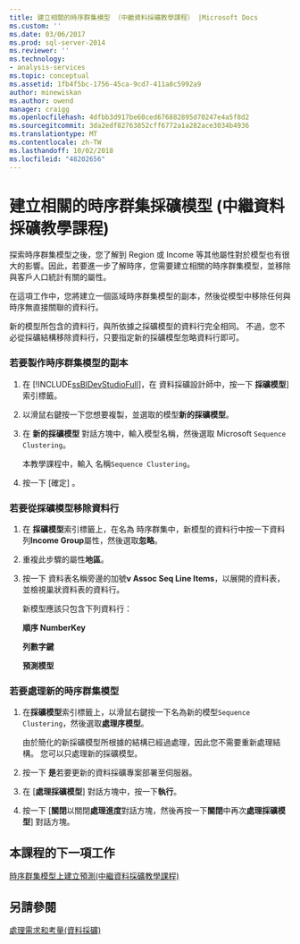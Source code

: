 ```yaml
---
title: 建立相關的時序群集模型 （中繼資料採礦教學課程） |Microsoft Docs
ms.custom: ''
ms.date: 03/06/2017
ms.prod: sql-server-2014
ms.reviewer: ''
ms.technology:
- analysis-services
ms.topic: conceptual
ms.assetid: 1fb4f5bc-1756-45ca-9cd7-411a8c5992a9
author: minewiskan
ms.author: owend
manager: craigg
ms.openlocfilehash: 4dfbb3d917be60ced676882895d70247e4a5f8d2
ms.sourcegitcommit: 3da2edf82763852cff6772a1a282ace3034b4936
ms.translationtype: MT
ms.contentlocale: zh-TW
ms.lasthandoff: 10/02/2018
ms.locfileid: "48202656"
---
```

# <a name="creating-a-related-sequence-clustering-model-intermediate-data-mining-tutorial"></a>建立相關的時序群集採礦模型 (中繼資料採礦教學課程)
  探索時序群集模型之後，您了解到 Region 或 Income 等其他屬性對於模型也有很大的影響。因此，若要進一步了解時序，您需要建立相關的時序群集模型，並移除與客戶人口統計有關的屬性。  
  
 在這項工作中，您將建立一個區域時序群集模型的副本，然後從模型中移除任何與時序無直接關聯的資料行。  
  
 新的模型所包含的資料行，與所依據之採礦模型的資料行完全相同。 不過，您不必從採礦結構移除資料行，只要指定新的採礦模型忽略資料行即可。  
  
### <a name="to-make-a-copy-of-the-sequence-clustering-model"></a>若要製作時序群集模型的副本  
  
1.  在  [!INCLUDE[ssBIDevStudioFull](../includes/ssbidevstudiofull-md.md)]，在 資料採礦設計師中，按一下 **採礦模型**] 索引標籤。  
  
2.  以滑鼠右鍵按一下您想要複製，並選取的模型**新的採礦模型**。  
  
3.  在 **新的採礦模型** 對話方塊中，輸入模型名稱，然後選取 Microsoft `Sequence Clustering`。  
  
     本教學課程中，輸入 名稱`Sequence Clustering`。  
  
4.  按一下 [確定] 。  
  
### <a name="to-remove-columns-from-the-mining-model"></a>若要從採礦模型移除資料行  
  
1.  在 **採礦模型**索引標籤上，在名為 時序群集中，新模型的資料行中按一下資料列**Income Group**屬性，然後選取**忽略**。  
  
2.  重複此步驟的屬性**地區**。  
  
3.  按一下 資料表名稱旁邊的加號**v Assoc Seq Line Items**，以展開的資料表，並檢視巢狀資料表的資料行。  
  
     新模型應該只包含下列資料行：  
  
     **順序 NumberKey**  
  
     **列數字鍵**  
  
     **預測模型**  
  
### <a name="to-process-the-new-sequence-clustering-model"></a>若要處理新的時序群集模型  
  
1.  在**採礦模型**索引標籤上，以滑鼠右鍵按一下名為新的模型`Sequence Clustering`，然後選取**處理序模型**。  
  
     由於簡化的新採礦模型所根據的結構已經過處理，因此您不需要重新處理結構。 您可以只處理新的採礦模型。  
  
2.  按一下 **是**若要更新的資料採礦專案部署至伺服器。  
  
3.  在 [**處理採礦模型**] 對話方塊中，按一下**執行**。  
  
4.  按一下 [**關閉**以關閉**處理進度**對話方塊，然後再按一下**關閉**中再次**處理採礦模型**] 對話方塊。  
  
## <a name="next-task-in-lesson"></a>本課程的下一項工作  
 [時序群集模型上建立預測&#40;中繼資料採礦教學課程&#41;](../../2014/tutorials/create-predictions-on-model-intermediate-data-mining-tutorial.md)  
  
## <a name="see-also"></a>另請參閱  
 [處理需求和考量&#40;資料採礦&#41;](../../2014/analysis-services/data-mining/processing-requirements-and-considerations-data-mining.md)  
  
  
